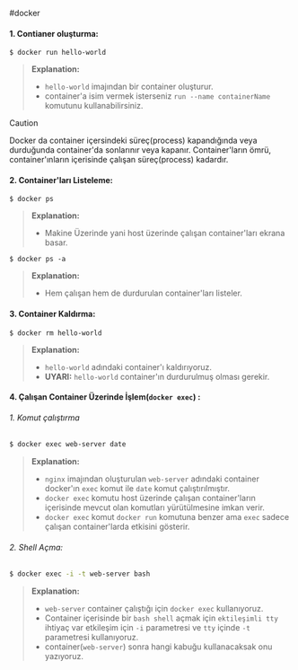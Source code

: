 #docker 

#### 1. Contianer oluşturma:

```
$ docker run hello-world
```
> **Explanation:**
> + `hello-world` imajından bir container oluşturur.
> + container'a isim vermek isterseniz `run --name containerName` komutunu kullanabilirsiniz.

> [!CAUTION]
> Docker  da container içersindeki süreç(process) kapandığında veya durduğunda container'da sonlarınır veya kapanır.
> Container'ların ömrü, container'ınların içerisinde çalışan süreç(process) kadardır.

#### 2. Container'ları Listeleme:

```shell
$ docker ps 
```
> **Explanation:**
> + Makine Üzerinde yani host üzerinde çalışan container'ları ekrana basar.

```shell
$ docker ps -a
```
> **Explanation:**
> + Hem çalışan hem de durdurulan container'ları listeler.

#### 3. Container Kaldırma:

```shell
$ docker rm hello-world
```
> **Explanation:**
> + `hello-world` adındaki container'ı kaldırıyoruz.
> + **UYARI:** `hello-world` container'ın durdurulmuş olması gerekir.

#### 4. Çalışan Container Üzerinde İşlem(`docker exec`) :
###### 1. Komut çalıştırma
```sh
$ docker exec web-server date
```
> **Explanation:**
> + `nginx` imajından oluşturulan `web-server` adındaki container  docker'ın `exec` komut ile `date` komut çalıştırılmıştır. 
> + `docker exec` komutu host üzerinde çalışan container'ların içerisinde mevcut olan komutları yürütülmesine imkan verir.
> + `docker exec` komut `docker run` komutuna benzer ama `exec` sadece çalışan container'larda etkisini gösterir. 

###### 2. Shell Açma:
```sh
$ docker exec -i -t web-server bash
```
> **Explanation:**
> + `web-server` container çalıştığı için `docker exec` kullanıyoruz. 
> + Container içerisinde bir `bash shell` açmak için `ektileşimli tty` ihtiyaç var etkileşim için `-i` parametresi ve `tty` içinde `-t` parametresi kullanıyoruz.
> + container(`web-server`) sonra hangi kabuğu kullanacaksak onu yazıyoruz.